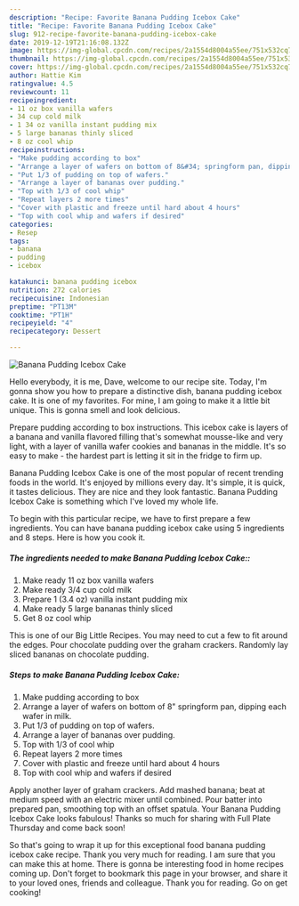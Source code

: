 ```yaml
---
description: "Recipe: Favorite Banana Pudding Icebox Cake"
title: "Recipe: Favorite Banana Pudding Icebox Cake"
slug: 912-recipe-favorite-banana-pudding-icebox-cake
date: 2019-12-19T21:16:08.132Z
image: https://img-global.cpcdn.com/recipes/2a1554d8004a55ee/751x532cq70/banana-pudding-icebox-cake-recipe-main-photo.jpg
thumbnail: https://img-global.cpcdn.com/recipes/2a1554d8004a55ee/751x532cq70/banana-pudding-icebox-cake-recipe-main-photo.jpg
cover: https://img-global.cpcdn.com/recipes/2a1554d8004a55ee/751x532cq70/banana-pudding-icebox-cake-recipe-main-photo.jpg
author: Hattie Kim
ratingvalue: 4.5
reviewcount: 11
recipeingredient:
- 11 oz box vanilla wafers
- 34 cup cold milk
- 1 34 oz vanilla instant pudding mix
- 5 large bananas thinly sliced
- 8 oz cool whip
recipeinstructions:
- "Make pudding according to box"
- "Arrange a layer of wafers on bottom of 8&#34; springform pan, dipping each wafer in milk."
- "Put 1/3 of pudding on top of wafers."
- "Arrange a layer of bananas over pudding."
- "Top with 1/3 of cool whip"
- "Repeat layers 2 more times"
- "Cover with plastic and freeze until hard about 4 hours"
- "Top with cool whip and wafers if desired"
categories:
- Resep
tags:
- banana
- pudding
- icebox

katakunci: banana pudding icebox
nutrition: 272 calories
recipecuisine: Indonesian
preptime: "PT13M"
cooktime: "PT1H"
recipeyield: "4"
recipecategory: Dessert

---
```



![Banana Pudding Icebox Cake](https://img-global.cpcdn.com/recipes/2a1554d8004a55ee/751x532cq70/banana-pudding-icebox-cake-recipe-main-photo.jpg)

Hello everybody, it is me, Dave, welcome to our recipe site. Today, I'm gonna show you how to prepare a distinctive dish, banana pudding icebox cake. It is one of my favorites. For mine, I am going to make it a little bit unique. This is gonna smell and look delicious.

Prepare pudding according to box instructions. This icebox cake is layers of a banana and vanilla flavored filling that&#39;s somewhat mousse-like and very light, with a layer of vanilla wafer cookies and bananas in the middle. It&#39;s so easy to make - the hardest part is letting it sit in the fridge to firm up.

Banana Pudding Icebox Cake is one of the most popular of recent trending foods in the world. It's enjoyed by millions every day. It's simple, it is quick, it tastes delicious. They are nice and they look fantastic. Banana Pudding Icebox Cake is something which I've loved my whole life.


To begin with this particular recipe, we have to first prepare a few ingredients. You can have banana pudding icebox cake using 5 ingredients and 8 steps. Here is how you cook it.

##### The ingredients needed to make Banana Pudding Icebox Cake::

1. Make ready 11 oz box vanilla wafers
1. Make ready 3/4 cup cold milk
1. Prepare 1 (3.4 oz) vanilla instant pudding mix
1. Make ready 5 large bananas thinly sliced
1. Get 8 oz cool whip


This is one of our Big Little Recipes. You may need to cut a few to fit around the edges. Pour chocolate pudding over the graham crackers. Randomly lay sliced bananas on chocolate pudding. 

##### Steps to make Banana Pudding Icebox Cake:

1. Make pudding according to box
1. Arrange a layer of wafers on bottom of 8&#34; springform pan, dipping each wafer in milk.
1. Put 1/3 of pudding on top of wafers.
1. Arrange a layer of bananas over pudding.
1. Top with 1/3 of cool whip
1. Repeat layers 2 more times
1. Cover with plastic and freeze until hard about 4 hours
1. Top with cool whip and wafers if desired


Apply another layer of graham crackers. Add mashed banana; beat at medium speed with an electric mixer until combined. Pour batter into prepared pan, smoothing top with an offset spatula. Your Banana Pudding Icebox Cake looks fabulous! Thanks so much for sharing with Full Plate Thursday and come back soon! 

So that's going to wrap it up for this exceptional food banana pudding icebox cake recipe. Thank you very much for reading. I am sure that you can make this at home. There is gonna be interesting food in home recipes coming up. Don't forget to bookmark this page in your browser, and share it to your loved ones, friends and colleague. Thank you for reading. Go on get cooking!
